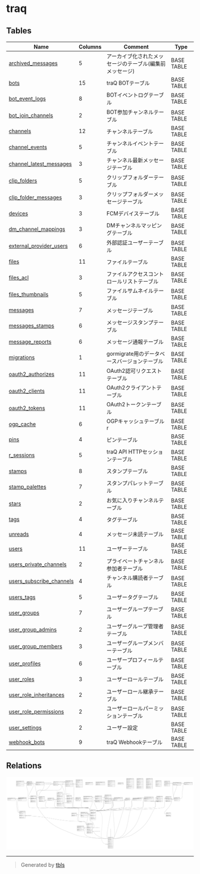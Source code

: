 # traq

## Tables

| Name | Columns | Comment | Type |
| ---- | ------- | ------- | ---- |
| [archived_messages](archived_messages.md) | 5 | アーカイブ化されたメッセージのテーブル(編集前メッセージ) | BASE TABLE |
| [bots](bots.md) | 15 | traQ BOTテーブル | BASE TABLE |
| [bot_event_logs](bot_event_logs.md) | 8 | BOTイベントログテーブル | BASE TABLE |
| [bot_join_channels](bot_join_channels.md) | 2 | BOT参加チャンネルテーブル | BASE TABLE |
| [channels](channels.md) | 12 | チャンネルテーブル | BASE TABLE |
| [channel_events](channel_events.md) | 5 | チャンネルイベントテーブル | BASE TABLE |
| [channel_latest_messages](channel_latest_messages.md) | 3 | チャンネル最新メッセージテーブル | BASE TABLE |
| [clip_folders](clip_folders.md) | 5 | クリップフォルダーテーブル | BASE TABLE |
| [clip_folder_messages](clip_folder_messages.md) | 3 | クリップフォルダーメッセージテーブル | BASE TABLE |
| [devices](devices.md) | 3 | FCMデバイステーブル | BASE TABLE |
| [dm_channel_mappings](dm_channel_mappings.md) | 3 | DMチャンネルマッピングテーブル | BASE TABLE |
| [external_provider_users](external_provider_users.md) | 6 | 外部認証ユーザーテーブル | BASE TABLE |
| [files](files.md) | 11 | ファイルテーブル | BASE TABLE |
| [files_acl](files_acl.md) | 3 | ファイルアクセスコントロールリストテーブル | BASE TABLE |
| [files_thumbnails](files_thumbnails.md) | 5 | ファイルサムネイルテーブル | BASE TABLE |
| [messages](messages.md) | 7 | メッセージテーブル | BASE TABLE |
| [messages_stamps](messages_stamps.md) | 6 | メッセージスタンプテーブル | BASE TABLE |
| [message_reports](message_reports.md) | 6 | メッセージ通報テーブル | BASE TABLE |
| [migrations](migrations.md) | 1 | gormigrate用のデータベースバージョンテーブル | BASE TABLE |
| [oauth2_authorizes](oauth2_authorizes.md) | 11 | OAuth2認可リクエストテーブル | BASE TABLE |
| [oauth2_clients](oauth2_clients.md) | 11 | OAuth2クライアントテーブル | BASE TABLE |
| [oauth2_tokens](oauth2_tokens.md) | 11 | OAuth2トークンテーブル | BASE TABLE |
| [ogp_cache](ogp_cache.md) | 6 | OGPキャッシュテーブルr | BASE TABLE |
| [pins](pins.md) | 4 | ピンテーブル | BASE TABLE |
| [r_sessions](r_sessions.md) | 5 | traQ API HTTPセッションテーブル | BASE TABLE |
| [stamps](stamps.md) | 8 | スタンプテーブル | BASE TABLE |
| [stamp_palettes](stamp_palettes.md) | 7 | スタンプパレットテーブル | BASE TABLE |
| [stars](stars.md) | 2 | お気に入りチャンネルテーブル | BASE TABLE |
| [tags](tags.md) | 4 | タグテーブル | BASE TABLE |
| [unreads](unreads.md) | 4 | メッセージ未読テーブル | BASE TABLE |
| [users](users.md) | 11 | ユーザーテーブル | BASE TABLE |
| [users_private_channels](users_private_channels.md) | 2 | プライベートチャンネル参加者テーブル | BASE TABLE |
| [users_subscribe_channels](users_subscribe_channels.md) | 4 | チャンネル購読者テーブル | BASE TABLE |
| [users_tags](users_tags.md) | 5 | ユーザータグテーブル | BASE TABLE |
| [user_groups](user_groups.md) | 7 | ユーザーグループテーブル | BASE TABLE |
| [user_group_admins](user_group_admins.md) | 2 | ユーザーグループ管理者テーブル | BASE TABLE |
| [user_group_members](user_group_members.md) | 3 | ユーザーグループメンバーテーブル | BASE TABLE |
| [user_profiles](user_profiles.md) | 6 | ユーザープロフィールテーブル | BASE TABLE |
| [user_roles](user_roles.md) | 3 | ユーザーロールテーブル | BASE TABLE |
| [user_role_inheritances](user_role_inheritances.md) | 2 | ユーザーロール継承テーブル | BASE TABLE |
| [user_role_permissions](user_role_permissions.md) | 2 | ユーザーロールパーミッションテーブル | BASE TABLE |
| [user_settings](user_settings.md) | 2 | ユーザー設定 | BASE TABLE |
| [webhook_bots](webhook_bots.md) | 9 | traQ Webhookテーブル | BASE TABLE |

## Relations

![er](schema.svg)

---

> Generated by [tbls](https://github.com/k1LoW/tbls)
